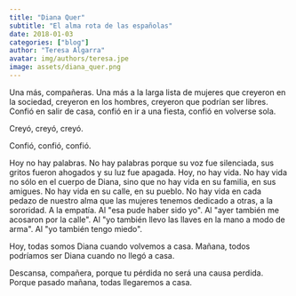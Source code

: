 ```yaml
---
title: "Diana Quer"
subtitle: "El alma rota de las españolas"
date: 2018-01-03
categories: ["blog"]
author: "Teresa Algarra"
avatar: img/authors/teresa.jpe
image: assets/diana_quer.png
---
```


Una más, compañeras. Una más a la larga lista de mujeres que creyeron en la sociedad, creyeron en los hombres, creyeron que podrían ser libres. Confió en salir de casa, confió en ir a una fiesta, confió en volverse sola. 

Creyó, creyó, creyó.

Confió, confió, confió.

Hoy no hay palabras. No hay palabras porque su voz fue silenciada, sus gritos fueron ahogados y su luz fue apagada. Hoy, no hay vida. No hay vida no sólo en el cuerpo de Diana, sino que no hay vida en su familia, en sus amigues. No hay vida en su calle, en su pueblo. No hay vida en cada pedazo de nuestro alma que las mujeres tenemos dedicado a otras, a la sororidad. A la empatía. Al "esa pude haber sido yo". Al "ayer también me acosaron por la calle". Al "yo también llevo las llaves en la mano a modo de arma". Al "yo también tengo miedo".

Hoy, todas somos Diana cuando volvemos a casa. Mañana, todos podríamos ser Diana cuando no llegó a casa.

Descansa, compañera, porque tu pérdida no será una causa perdida. Porque pasado mañana, todas llegaremos a casa.
